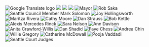  ![Google Translate logo]()  ![](https://www.google.com/images/cleardot.gif)  ![](https://www.google.com/images/cleardot.gif)  ![](https://www.google.com/images/cleardot.gif)  ![Mayor](https://www.seattle.gov/images//images/MayorHarrell/Home/bruce_harrell_headshot.jpg)  ![Rob Saka](https://www.seattle.gov/images//images/Council/Citywide%20Circle%20Headshots/council_saka_circle.jpg)  ![Seattle Council Member Mark Solomon](https://www.seattle.gov/images//images/Council/Citywide%20Circle%20Headshots/council_Solomon_circle2.png)  ![Joy Hollingsworth](https://www.seattle.gov/images//images/Council/Citywide%20Circle%20Headshots/council_hollingsworth_circle.jpg)  ![Maritza Rivera](https://www.seattle.gov/images//images/Council/Citywide%20Circle%20Headshots/council_rivera_circle.jpg)  ![Cathy Moore](https://www.seattle.gov/images//images/Council/Citywide%20Circle%20Headshots/council_moore_circle.jpg)  ![Dan Strauss](https://www.seattle.gov/images//images/Council/Citywide%20Circle%20Headshots/council_struass_circle.jpg)  ![Bob Kettle](https://www.seattle.gov/images//images/Council/Citywide%20Circle%20Headshots/council_kettle_circle.jpg)  ![Alexis Mercedes Rinck](https://www.seattle.gov/images//images/Council/Citywide%20Circle%20Headshots/council_rinck_154x154.png)  ![Sara Nelson](https://www.seattle.gov/images//images/Council/Citywide%20Circle%20Headshots/cp_nelson_154.jpg)  ![Ann Davison](https://www.seattle.gov/images//images/Departments/CityAttorney/SeattleHome/AnnDavidson_CircleImage.jpg)  ![Anita Crawford-Willis](https://www.seattle.gov/images//images/Departments/Court/Homepage/JudgeAnitaCrawford-Willis_circle.jpg)  ![Dan Shadid](https://www.seattle.gov/images//images/Departments/Court/Homepage/JudgeDamonShadid_circle.jpg)  ![Faye Chess](https://www.seattle.gov/images//images/Departments/Court/Homepage/JudgeFayeRChess_circle.jpg)  ![Andrea Chin](https://www.seattle.gov/images//images/Departments/Court/Homepage/JudgeAndreaChin_circle.jpg)  ![Willie Gregory](https://www.seattle.gov/images//images/Departments/Court/Homepage/JudgeWillieGregory_circle.jpg)  ![Catherine McDowall](https://www.seattle.gov/images//images/Departments/Court/Homepage/JudgeCatherineMcDowall_circle.jpg)  ![Pooja Vaddadi](https://www.seattle.gov/images//images/Departments/Court/Homepage/JudgePoojaVaddadi_circle.jpg)  ![Seattle Court Judges](https://www.seattle.gov/images//images/Departments/Court/Homepage/2021JudgesGroup_300x300.png)  ![]() 